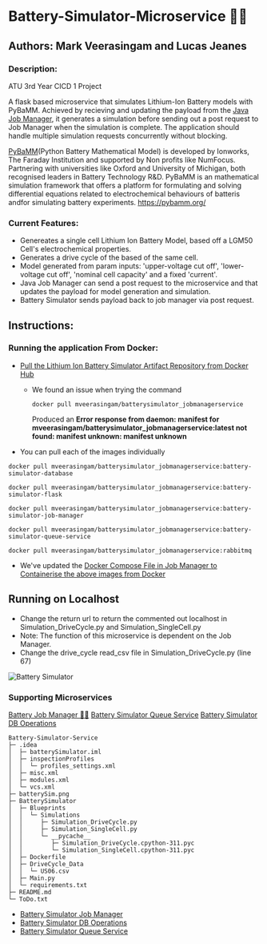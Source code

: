 # Battery-Simulator-Microservice 🔋💥
## Authors: Mark Veerasingam and Lucas Jeanes
### Description: 
ATU 3rd Year CICD 1 Project

A flask based microservice that simulates Lithium-Ion Battery models with PyBaMM. 
Achieved by recieving and updating the payload from the [Java Job Manager](https://github.com/mVeerasingam/BatterySimulator-JobManager/tree/master), it generates a simulation
before sending out a post request to Job Manager when the simulation is complete.
The application should handle multiple simulation requests concurrently without blocking.

[PyBaMM](https://github.com/pybamm-team/)(Python Battery Mathematical Model) is developed by Ionworks, The Faraday Institution and supported by Non profits like NumFocus. Partnering with universities like Oxford and University of Michigan, both recognised leaders in Battery Technology R&D. PyBaMM is an mathematical simulation framework that offers a platform for formulating and solving differential equations related to electrochemical behaviours of batteris andfor simulating battery experiments. https://pybamm.org/

### Current Features:
-   Genereates a single cell Lithium Ion Battery Model, based off a LGM50 Cell's electrochemical properties.
-   Generates a drive cycle of the based of the same cell.
-   Model generated from param inputs: 'upper-voltage cut off', 'lower-voltage cut off', 'nominal cell capacity' and a fixed 'current'.
-   Java Job Manager can send a post request to the microservice and that updates the payload for model generation and simulation.
-   Battery Simulator sends payload back to job manager via post request.

## Instructions:
### Running the application From Docker:
- [Pull the Lithium Ion Battery Simulator Artifact Repository from Docker Hub](https://hub.docker.com/repository/docker/mveerasingam/batterysimulator_jobmanagerservice/general)
  - We found an issue when trying the command
    
    `docker pull mveerasingam/batterysimulator_jobmanagerservice`
    
    Produced an **Error response from daemon: manifest for mveerasingam/batterysimulator_jobmanagerservice:latest not found: manifest unknown: manifest unknown**
    
- You can pull each of the images individually
  
```docker pull mveerasingam/batterysimulator_jobmanagerservice:battery-simulator-database```

```docker pull mveerasingam/batterysimulator_jobmanagerservice:battery-simulator-flask```

```docker pull mveerasingam/batterysimulator_jobmanagerservice:battery-simulator-job-manager```

```docker pull mveerasingam/batterysimulator_jobmanagerservice:battery-simulator-queue-service```

```docker pull mveerasingam/batterysimulator_jobmanagerservice:rabbitmq```

- We've updated the [Docker Compose File in Job Manager to Containerise the above images from Docker](https://github.com/mVeerasingam/BatterySimulator-JobManager/blob/master/docker-compose.yml)

## Running on Localhost
- Change the return url to return the commented out localhost in Simulation_DriveCycle.py and Simulation_SingleCell.py
- Note: The function of this microservice is dependent on the Job Manager.
- Change the drive_cycle read_csv file in Simulation_DriveCycle.py (line 67)

![Battery Simulator](https://github.com/mVeerasingam/Battery-Simulator-Service/raw/main/BatterySim_CICD.drawio.png)

### Supporting Microservices
[Battery Job Manager 🔋🔄]([https://github.com/mVeerasingam/Battery_Sim_CICD.draw.io](https://github.com/mVeerasingam/BatterySimulator-JobManager))
[Battery Simulator Queue Service](https://github.com/mVeerasingam/BatterySimulator-QueueService)
[Battery Simulator DB Operations](https://github.com/mVeerasingam/BatterySimulator_DatabaseOperations)

```
Battery-Simulator-Service
├─ .idea
│  ├─ batterySimulator.iml
│  ├─ inspectionProfiles
│  │  └─ profiles_settings.xml
│  ├─ misc.xml
│  ├─ modules.xml
│  └─ vcs.xml
├─ batterySim.png
├─ BatterySimulator
│  ├─ Blueprints
│  │  └─ Simulations
│  │     ├─ Simulation_DriveCycle.py
│  │     ├─ Simulation_SingleCell.py
│  │     └─ __pycache__
│  │        ├─ Simulation_DriveCycle.cpython-311.pyc
│  │        └─ Simulation_SingleCell.cpython-311.pyc
│  ├─ Dockerfile
│  ├─ DriveCycle_Data
│  │  └─ US06.csv
│  ├─ Main.py
│  └─ requirements.txt
├─ README.md
└─ ToDo.txt

```
- [Battery Simulator Job Manager](https://github.com/mVeerasingam/BatterySimulator-JobManager)
- [Battery Simulator DB Operations](https://github.com/mVeerasingam/BatterySimulator_DatabaseOperations)
- [Battery Simulator Queue Service](https://github.com/mVeerasingam/BatterySimulator-QueueService/tree/master)
